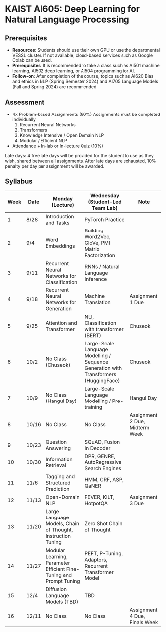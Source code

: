 # KAIST AI605: Deep Learning for Natural Language Processing

## Prerequisites
- **Resources**: Students should use their own GPU or use the departmental VESSL cluster. If not available, cloud-based services such as Google Colab can be used.
- **Prerequisites**: It is recommended to take a class such as AI501 machine learning, AI502 deep learning, or  AI504 programming for AI.
- **Follow-on**: After completion of the course, topics such as AI620 Bias and ethics in NLP (Spring Semester 2024) and AI705 Language Models (Fall and Spring 2024) are recommended

## Assessment
- 4x Problem-based Assignments (90%) Assignments must be completed individually
  1. Recurrent Neural Networks
  2. Transformers
  3. Knowledge Intensive / Open Domain NLP
  4. Modular / Efficient NLP
- Attendance + In-lab or In-lecture Quiz (10%)

Late days: 4 free late days will be provided for the student to use as they wish, shared between all assignments. After late days are exhausted, 10% penalty per day per assignment will be awarded.

## Syllabus
| Week | Date | Monday (Lecture) | Wednesday (Student-Led Team Lab) | Note |
|------|------|------------------|----------------------------------|------|
| 1    | 8/28 | Introduction and Tasks | PyTorch Practice | |
| 2    | 9/4  | Word Embeddings | Building Word2Vec, GloVe, PMI Matrix Factorization | |
| 3    | 9/11 | Recurrent Neural Networks for Classification | RNNs / Natural Language Inference | |
| 4    | 9/18 | Recurrent Neural Networks for Generation | Machine Translation | Assignment 1 Due |
| 5    | 9/25 | Attention and Transformer | NLI, Classification with transformer (BERT) | Chuseok |
| 6    | 10/2 | No Class (Chuseok) | Large-Scale Language Modelling / Sequence Generation with Transformers (HuggingFace) | Chuseok |
| 7    | 10/9 | No Class (Hangul Day) | Large-Scale Language Modelling / Pre-training | Hangul Day |
| 8    | 10/16 | No Class | No Class | Assignment 2 Due, Midterm Week |
| 9    | 10/23 | Question Answering | SQuAD, Fusion In Decoder | |
| 10   | 10/30 | Information Retrieval | DPR, GENRE, AutoRegressive Search Engines | |
| 11   | 11/6  | Tagging and Structured Prediction | HMM, CRF, ASP, QaNER | |
| 12   | 11/13 | Open-Domain NLP | FEVER, KILT, HotpotQA | Assignment 3 Due |
| 13   | 11/20 | Large Language Models, Chain of Thought, Instruction Tuning | Zero Shot Chain of Thought | |
| 14   | 11/27 | Modular Learning, Parameter Efficient Fine-Tuning and Prompt Tuning | PEFT, P-Tuning, Adaptors, Recurrent Transformer Model | |
| 15   | 12/4  | Diffusion Language Models (TBD) | TBD | |
| 16   | 12/11 | No Class | No Class | Assignment 4 Due, Finals Week |